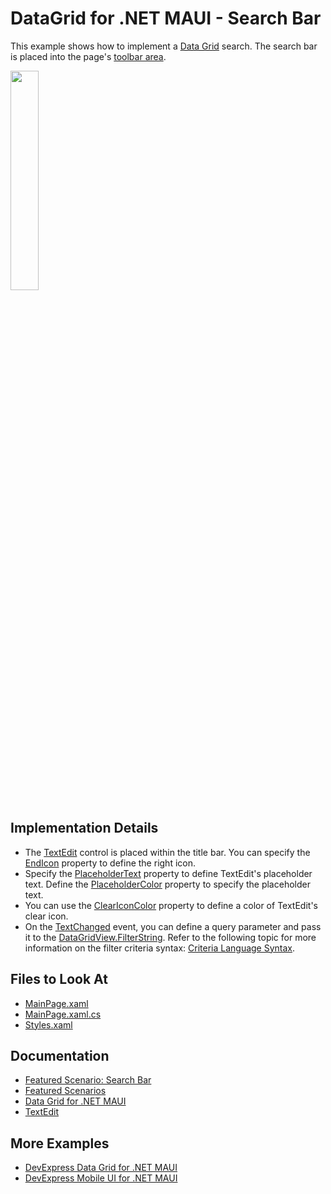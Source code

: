 <!-- default badges list -->
<!-- default badges end -->
# DataGrid for .NET MAUI - Search Bar

This example shows how to implement a [Data Grid](https://docs.devexpress.com/MAUI/403255/data-grid/data-grid) search. The search bar is placed into the page's [toolbar area](https://learn.microsoft.com/en-us/dotnet/api/microsoft.maui.controls.toolbaritem).

<img width="30%" src="https://user-images.githubusercontent.com/12169834/230120654-1b2536ff-757a-499b-873b-5eb5d13b47ad.png"/>

## Implementation Details

* The [TextEdit](https://docs.devexpress.com/MAUI/DevExpress.Maui.Editors.TextEdit) control is placed within the title bar. You can specify the [EndIcon](https://docs.devexpress.com/MAUI/DevExpress.Maui.Editors.EditBase.ErrorIcon) property to define the right icon. 
* Specify the [PlaceholderText](https://docs.devexpress.com/MAUI/DevExpress.Maui.Editors.EditBase.PlaceholderText) property to define TextEdit's placeholder text. Define the [PlaceholderColor](https://docs.devexpress.com/MAUI/DevExpress.Maui.Editors.EditBase.PlaceholderColor) property to specify the placeholder text.
* You can use the [ClearIconColor](https://docs.devexpress.com/MAUI/DevExpress.Maui.Editors.EditBase.ClearIconColor) property to define a color of TextEdit's clear icon.
* On the [TextChanged](https://docs.devexpress.com/MAUI/DevExpress.Maui.Editors.TextEditBase.TextChanged) event, you can define a query parameter and pass it to the [DataGridView.FilterString](https://docs.devexpress.com/MAUI/DevExpress.Maui.DataGrid.DataGridView.FilterString). Refer to the following topic for more information on the filter criteria syntax: [Criteria Language Syntax](https://docs.devexpress.com/CoreLibraries/4928/devexpress-data-library/criteria-language-syntax).


## Files to Look At

* [MainPage.xaml](CS/MainPage.xaml)
* [MainPage.xaml.cs](CS/MainPage.xaml.cs)
* [Styles.xaml](CS/Resources/Styles/Styles.xaml)

## Documentation

* [Featured Scenario: Search Bar](https://docs.devexpress.com/MAUI/404301)
* [Featured Scenarios](https://docs.devexpress.com/MAUI/404291)
* [Data Grid for .NET MAUI](https://docs.devexpress.com/MAUI/403255/data-grid/data-grid)
* [TextEdit](https://docs.devexpress.com/MAUI/DevExpress.Maui.Editors.TextEdit)

## More Examples

* [DevExpress Data Grid for .NET MAUI](https://github.com/DevExpress-Examples/maui-data-grid/)
* [DevExpress Mobile UI for .NET MAUI](https://github.com/DevExpress-Examples/maui-demo-app/)
